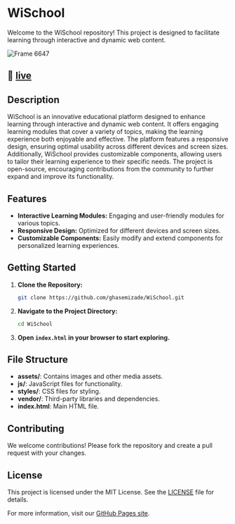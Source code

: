 # WiSchool

Welcome to the WiSchool repository! This project is designed to facilitate learning through interactive and dynamic web content.

![Frame 6647](https://github.com/user-attachments/assets/faa1b005-f4a7-4b7a-b587-d15e7b0974d0)


## 🔴 [live](https://ghasemizade.github.io/WiSchool/soon.html)


## Description

WiSchool is an innovative educational platform designed to enhance learning through interactive and dynamic web content. It offers engaging learning modules that cover a variety of topics, making the learning experience both enjoyable and effective. The platform features a responsive design, ensuring optimal usability across different devices and screen sizes. Additionally, WiSchool provides customizable components, allowing users to tailor their learning experience to their specific needs. The project is open-source, encouraging contributions from the community to further expand and improve its functionality.

## Features

- **Interactive Learning Modules:** Engaging and user-friendly modules for various topics.
- **Responsive Design:** Optimized for different devices and screen sizes.
- **Customizable Components:** Easily modify and extend components for personalized learning experiences.

## Getting Started

1. **Clone the Repository:**
   ```bash
   git clone https://github.com/ghasemizade/WiSchool.git
   ```
2. **Navigate to the Project Directory:**
   ```bash
   cd WiSchool
   ```
3. **Open `index.html` in your browser to start exploring.**

## File Structure

- **assets/**: Contains images and other media assets.
- **js/**: JavaScript files for functionality.
- **styles/**: CSS files for styling.
- **vendor/**: Third-party libraries and dependencies.
- **index.html**: Main HTML file.

## Contributing

We welcome contributions! Please fork the repository and create a pull request with your changes.

## License

This project is licensed under the MIT License. See the [LICENSE](LICENSE) file for details.

For more information, visit our [GitHub Pages site](https://ghasemizade.github.io/WiSchool/).
